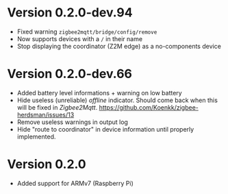 # Version 0.2.0-dev.94
* Fixed warning `zigbee2mqtt/bridge/config/remove`
* Now supports devices with a `/` in their name
* Stop displaying the coordinator (Z2M edge) as a no-components device

# Version 0.2.0-dev.66
* Added battery level informations + warning on low battery
* Hide useless (unreliable) _offline_ indicator. Should come back when this will be fixed in _Zigbee2Mqtt_.
  https://github.com/Koenkk/zigbee-herdsman/issues/13
* Remove useless warnings in output log
* Hide "route to coordinator" in device information until properly implemented.

# Version 0.2.0
* Added support for ARMv7 (Raspberry Pi)
